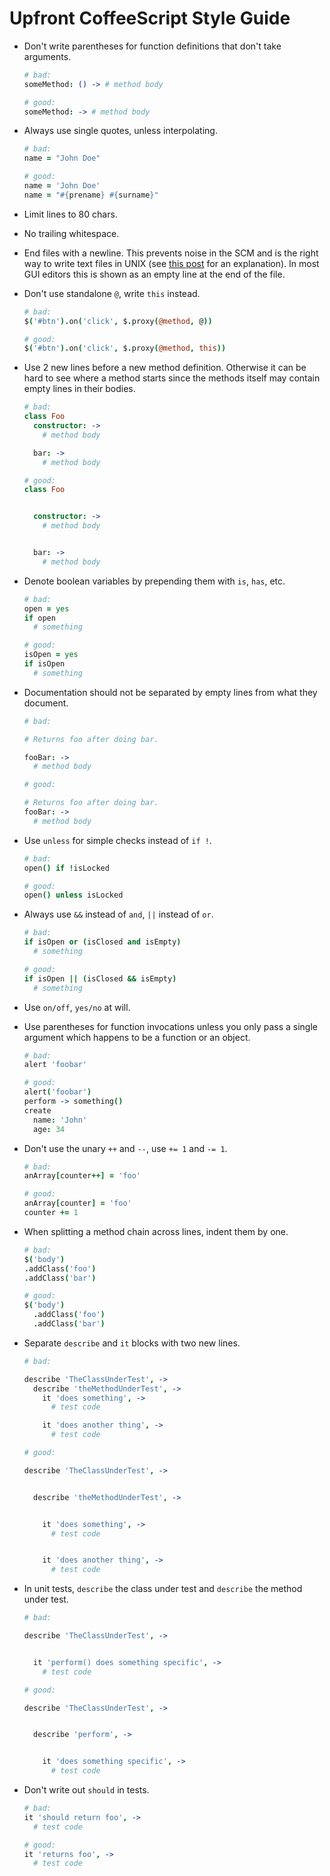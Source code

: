 # Upfront CoffeeScript Style Guide

-   Don't write parentheses for function definitions that don't take arguments.

    ```coffeescript
    # bad:
    someMethod: () -> # method body

    # good:
    someMethod: -> # method body
    ```

-   Always use single quotes, unless interpolating.

    ```coffeescript
    # bad:
    name = "John Doe"

    # good:
    name = 'John Doe'
    name = "#{prename} #{surname}"
    ```

-   Limit lines to 80 chars.

-   No trailing whitespace.

-   End files with a newline. This prevents noise in the SCM and is the right
    way to write text files in UNIX (see [this
    post](http://slashdot.org/comments.pl?sid=165492&cid=13808398) for an
    explanation). In most GUI editors this is shown as an empty line at the end
    of the file.

-   Don't use standalone `@`, write `this` instead.

    ```coffeescript
    # bad:
    $('#btn').on('click', $.proxy(@method, @))

    # good:
    $('#btn').on('click', $.proxy(@method, this))
    ```

-   Use 2 new lines before a new method definition. Otherwise it can be hard to
    see where a method starts since the methods itself may contain empty lines
    in their bodies.

    ```coffeescript
    # bad:
    class Foo
      constructor: ->
        # method body

      bar: ->
        # method body

    # good:
    class Foo


      constructor: ->
        # method body


      bar: ->
        # method body
    ```

-   Denote boolean variables by prepending them with `is`, `has`, etc.

    ```coffeescript
    # bad:
    open = yes
    if open
      # something

    # good:
    isOpen = yes
    if isOpen
      # something
    ```

-   Documentation should not be separated by empty lines from what they
    document.

    ```coffeescript
    # bad:

    # Returns foo after doing bar.

    fooBar: ->
      # method body

    # good:

    # Returns foo after doing bar.
    fooBar: ->
      # method body
    ```

-   Use `unless` for simple checks instead of `if !`.

    ```coffeescript
    # bad:
    open() if !isLocked

    # good:
    open() unless isLocked
    ```

-   Always use `&&` instead of `and`, `||` instead of `or`.

    ```coffeescript
    # bad:
    if isOpen or (isClosed and isEmpty)
      # something

    # good:
    if isOpen || (isClosed && isEmpty)
      # something
    ```

-   Use `on/off`, `yes/no` at will.

-   Use parentheses for function invocations unless you only pass a single
    argument which happens to be a function or an object.

    ```coffeescript
    # bad:
    alert 'foobar'

    # good:
    alert('foobar')
    perform -> something()
    create
      name: 'John'
      age: 34
    ```

-   Don't use the unary `++` and `--`, use `+= 1` and `-= 1`.

    ```coffeescript
    # bad:
    anArray[counter++] = 'foo'

    # good:
    anArray[counter] = 'foo'
    counter += 1
    ```

-   When splitting a method chain across lines, indent them by one.

    ```coffeescript
    # bad:
    $('body')
    .addClass('foo')
    .addClass('bar')

    # good:
    $('body')
      .addClass('foo')
      .addClass('bar')
    ```

-   Separate `describe` and `it` blocks with two new lines.

    ```coffeescript
    # bad:

    describe 'TheClassUnderTest', ->
      describe 'theMethodUnderTest', ->
        it 'does something', ->
          # test code

        it 'does another thing', ->
          # test code

    # good:

    describe 'TheClassUnderTest', ->


      describe 'theMethodUnderTest', ->


        it 'does something', ->
          # test code


        it 'does another thing', ->
          # test code
    ```

-   In unit tests, `describe` the class under test and `describe` the method
    under test.

    ```coffeescript
    # bad:

    describe 'TheClassUnderTest', ->


      it 'perform() does something specific', ->
        # test code

    # good:

    describe 'TheClassUnderTest', ->


      describe 'perform', ->


        it 'does something specific', ->
          # test code
    ```

-   Don't write out `should` in tests.

    ```coffeescript
    # bad:
    it 'should return foo', ->
      # test code

    # good:
    it 'returns foo', ->
      # test code
    ```
